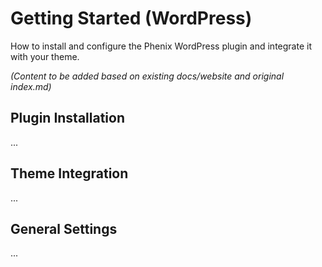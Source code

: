 # Getting Started (WordPress)

How to install and configure the Phenix WordPress plugin and integrate it with your theme.

*(Content to be added based on existing docs/website and original index.md)*

## Plugin Installation
...

## Theme Integration
...

## General Settings
... 
